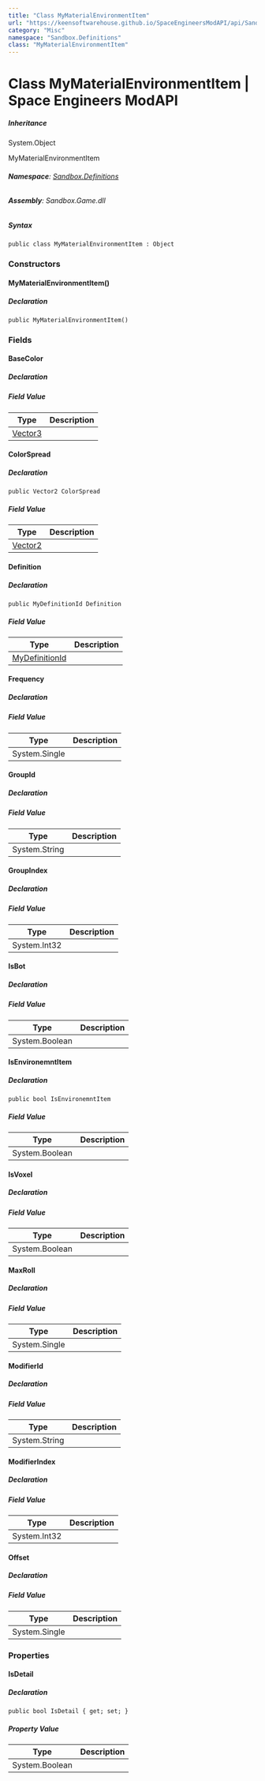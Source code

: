 ```yaml
---
title: "Class MyMaterialEnvironmentItem"
url: "https://keensoftwarehouse.github.io/SpaceEngineersModAPI/api/Sandbox.Definitions.MyMaterialEnvironmentItem.html"
category: "Misc"
namespace: "Sandbox.Definitions"
class: "MyMaterialEnvironmentItem"
---
```


# Class MyMaterialEnvironmentItem | Space Engineers ModAPI

##### Inheritance

System.Object

MyMaterialEnvironmentItem

###### **Namespace**: [Sandbox.Definitions](https://keensoftwarehouse.github.io/SpaceEngineersModAPI/api/Sandbox.Definitions.html)

###### **Assembly**: Sandbox.Game.dll

##### Syntax

```
public class MyMaterialEnvironmentItem : Object
```

### Constructors

#### MyMaterialEnvironmentItem()

##### Declaration

```
public MyMaterialEnvironmentItem()
```

### Fields

#### BaseColor

##### Declaration

##### Field Value

| Type | Description |
| --- | --- |
| [Vector3](https://keensoftwarehouse.github.io/SpaceEngineersModAPI/api/VRageMath.Vector3.html) |     |

#### ColorSpread

##### Declaration

```
public Vector2 ColorSpread
```

##### Field Value

| Type | Description |
| --- | --- |
| [Vector2](https://keensoftwarehouse.github.io/SpaceEngineersModAPI/api/VRageMath.Vector2.html) |     |

#### Definition

##### Declaration

```
public MyDefinitionId Definition
```

##### Field Value

| Type | Description |
| --- | --- |
| [MyDefinitionId](https://keensoftwarehouse.github.io/SpaceEngineersModAPI/api/VRage.Game.MyDefinitionId.html) |     |

#### Frequency

##### Declaration

##### Field Value

| Type | Description |
| --- | --- |
| System.Single |     |

#### GroupId

##### Declaration

##### Field Value

| Type | Description |
| --- | --- |
| System.String |     |

#### GroupIndex

##### Declaration

##### Field Value

| Type | Description |
| --- | --- |
| System.Int32 |     |

#### IsBot

##### Declaration

##### Field Value

| Type | Description |
| --- | --- |
| System.Boolean |     |

#### IsEnvironemntItem

##### Declaration

```
public bool IsEnvironemntItem
```

##### Field Value

| Type | Description |
| --- | --- |
| System.Boolean |     |

#### IsVoxel

##### Declaration

##### Field Value

| Type | Description |
| --- | --- |
| System.Boolean |     |

#### MaxRoll

##### Declaration

##### Field Value

| Type | Description |
| --- | --- |
| System.Single |     |

#### ModifierId

##### Declaration

##### Field Value

| Type | Description |
| --- | --- |
| System.String |     |

#### ModifierIndex

##### Declaration

##### Field Value

| Type | Description |
| --- | --- |
| System.Int32 |     |

#### Offset

##### Declaration

##### Field Value

| Type | Description |
| --- | --- |
| System.Single |     |

### Properties

#### IsDetail

##### Declaration

```
public bool IsDetail { get; set; }
```

##### Property Value

| Type | Description |
| --- | --- |
| System.Boolean |     |